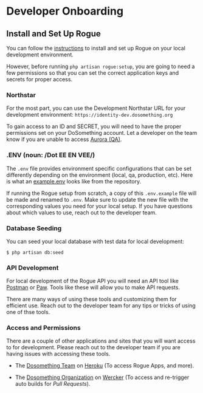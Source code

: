# Developer Onboarding

## Install and Set Up Rogue

You can follow the [instructions](installation.md) to install and set up Rogue on your local development environment.

However, before running `php artisan rogue:setup`, you are going to need a few permissions so that you can set the correct application keys and secrets for proper access.

### Northstar

For the most part, you can use the Development Northstar URL for your development environment: `https://identity-dev.dosomething.org`

To gain access to an ID and SECRET, you will need to have the proper permissions set on your DoSomething account. Let a developer on the team know if you are unable to access [Aurora (QA)](https://aurora-qa.dosomething.org/clients).

### .ENV (noun: /Dot EE EN VEE/)

The `.env` file provides environment specific configurations that can be set differently depending on the environment (local, qa, production, etc). Here is what an [example.env](https://github.com/DoSomething/rogue/blob/master/.env.example) looks like from the repository.

If running the Rogue setup from scratch, a copy of this `.env.example` file will be made and renamed to `.env`. Make sure to update the new file with the corresponding values you need for your local setup. If you have questions about which values to use, reach out to the developer team.

### Database Seeding

You can seed your local database with test data for local development:

    $ php artisan db:seed

### API Development

For local development of the Rogue API you will need an API tool like [Postman](https://www.getpostman.com/products) or [Paw](https://paw.cloud/). Tools like these will allow you to make API requests.

There are many ways of using these tools and customizing them for efficient use. Reach out to the developer team for any tips or tricks of using one of thse tools.

### Access and Permissions

There are a couple of other applications and sites that you will want access to for development. Please reach out to the developer team if you are having issues with accessing these tools.

- The [Dosomething Team](https://dashboard.heroku.com/teams/dosomething/overview) on [Heroku](https://www.heroku.com/) (To access Rogue Apps, and more).

- The [Dosomething Organization](https://app.wercker.com/dosomething) on [Wercker](https://app.wercker.com) (To access and re-trigger auto builds for _Pull Requests_).
